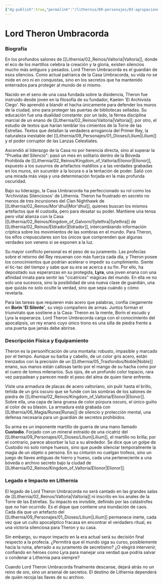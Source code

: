```yaml
---
{"dg-publish":true,"permalink":"/lithernia/09-personajes/03-agrupaciones/casa-umbracorda/lord-theron-umbracorda/","tags":["lithernia","personajes","Casa Noble","Valtoria","Enano","Guardián"]}
---
```


# Lord Theron Umbracorda

### Biografía

En los profundos salones de [[Lithernia/02_Reinos/Valtoria\|Valtoria]], donde el eco de los martillos celebra la creación y la gloria, existen silencios mucho más antiguos y pesados. Lord Theron Umbracorda es el guardián de esos silencios. Como actual patriarca de la Casa Umbracorda, su vida no se mide en oro ni en conquistas, sino en los secretos que ha mantenido enterrados para proteger al mundo de sí mismo.

Nacido en el seno de una casa fundada sobre la disidencia, Theron fue instruido desde joven en la filosofía de su fundador, Kaelen 'El Archivista Ciego'. No aprendió a blandir el hacha únicamente para defender los muros de la ciudad, sino para proteger las puertas de bibliotecas selladas. Su educación fue una dualidad constante: por un lado, la férrea disciplina marcial de un enano de [[Lithernia/02_Reinos/Valtoria\|Valtoria]]; por otro, el estudio de textos que harían temblar los cimientos de la Torre de las Estrellas. Textos que detallan la verdadera arrogancia del Primer Rey, la naturaleza inestable del [[Lithernia/09_Personajes/01_Dioses/Lilium\|Lilium]] y el poder corruptor de las Lanzas Celestiales.

Ascendió al liderazgo de la Casa no por herencia directa, sino al superar la "Prueba del Silencio": pasó un mes en solitario dentro de la Bóveda Prohibida de [[Lithernia/02_Reinos/Kingdom_of_Valtoria/Elionor\|Elionor]], expuesto a los susurros de artefactos malditos y a las verdades grabadas en los muros, sin sucumbir a la locura o a la tentación de poder. Salió con una mirada más vieja y una determinación forjada en la más profunda oscuridad.

Bajo su liderazgo, la Casa Umbracorda ha perfeccionado su rol como los 'Archivistas Silenciosos' de Lithernia. Theron ha frustrado en secreto no menos de tres incursiones del Clan Nighthawk de [[Lithernia/02_Reinos/Mor'dhul\|Mor'dhul]], quienes buscan los mismos artefactos que él custodia, pero para desatar su poder. Mantiene una tensa pero vital alianza con la Casa [[Lithernia/02_Reinos/Kingdom_of_Galvorn/Sylethra\|Sylethra]] de [[Lithernia/02_Reinos/Eldrador\|Eldrador]], intercambiando información críptica sobre los movimientos de las sombras en el mundo. Para Theron, los elfos crepusculares son los únicos que comprenden que algunas verdades son veneno si se exponen a la luz.

Su mayor conflicto personal es el peso de su juramento. Las profecías sobre el retorno del Rey resuenan con más fuerza cada día, y Theron posee los conocimientos que podrían acelerar o impedir su cumplimiento. Siente el tic-tac del tiempo y sabe que su era se acerca a su fin. Por ello, ha depositado sus esperanzas en su protegida, **Lyra**, una joven enana con una afinidad innata para sentir las "cicatrices" mágicas del mundo. En ella ve no solo una sucesora, sino la posibilidad de una nueva clase de guardián, una que quizás no solo oculte la verdad, sino que sepa cuándo y cómo revelarla.

Para las tareas que requieren más acero que palabras, confía ciegamente en **Borin 'El Silente'**, su viejo compañero de armas. Juntos forman el triunvirato que sostiene a la Casa: Theron es la mente, Borin el escudo y Lyra la esperanza. Lord Theron Umbracorda carga con el conocimiento del apocalipsis, un rey enano cuyo único trono es una silla de piedra frente a una puerta que jamás debe abrirse.

### Descripción Física y Equipamiento

Theron es la personificación de una montaña: robusto, impasible y marcado por el tiempo. Aunque su barba y cabello, de un color gris acero, están trenzados con la precisión de un [[Lithernia/05_Trasfondos/Noble\|Noble]] enano, sus manos están callosas tanto por el mango de su hacha como por el cuero de tomos milenarios. Sus ojos, de un profundo color topacio, rara vez parpadean y parecen medir el peso del alma de quien tiene enfrente.

Viste una armadura de placas de acero valtoriano, sin pulir hasta el brillo, teñida de un gris oscuro que se funde con las sombras de los salones de piedra de [[Lithernia/02_Reinos/Kingdom_of_Valtoria/Elionor\|Elionor]]. Sobre ella, una capa de lana gruesa de color púrpura oscuro, el único guiño al color de su blasón. La armadura está grabada con [[Lithernia/06_Magia/Runas\|Runas]] de silencio y protección mental, una defensa necesaria para un guardián de secretos prohibidos.

Su arma es un imponente martillo de guerra de una mano llamado **Custodio**. Forjado con un mineral extraído de una cicatriz del [[Lithernia/09_Personajes/01_Dioses/Lilium\|Lilium]], el martillo no brilla; por el contrario, parece absorber la luz a su alrededor. Se dice que un golpe de Custodio no solo rompe huesos, sino que puede silenciar temporalmente la magia de un objeto o persona. En su cinturón no cuelgan trofeos, sino un juego de llaves antiguas de hierro y hueso, cada una perteneciente a una bóveda o archivo secreto bajo la ciudad de [[Lithernia/02_Reinos/Kingdom_of_Valtoria/Elionor\|Elionor]].

### Legado e Impacto en Lithernia

El legado de Lord Theron Umbracorda no será cantado en las grandes salas de [[Lithernia/02_Reinos/Valtoria\|Valtoria]] ni inscrito en los anales de la Torre de las Estrellas. Su impacto es invisible, definido por las catástrofes que *no* han ocurrido. Es el dique que contiene una inundación de caos. Cada día que un artefacto del [[Lithernia/09_Personajes/01_Dioses/Lilium\|Lilium]] permanece inerte, cada vez que un culto apocalíptico fracasa en encontrar el verdadero ritual, es una victoria silenciosa para Theron y su casa.

Sin embargo, su mayor impacto en la era actual será su decisión final respecto a la profecía. ¿Permitirá que el mundo siga su curso, posiblemente hacia la ruina, aferrado a su juramento de secretismo? ¿O elegirá intervenir, confiando en héroes como Lyra para manejar una verdad que podría salvar o condenar a Lithernia para siempre?

Cuando Lord Theron Umbracorda finalmente descanse, dejará atrás no un reino de oro, sino un arsenal de secretos. El destino de Lithernia dependerá de quién recoja las llaves de su archivo.
